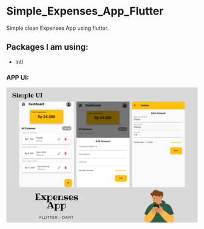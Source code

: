 # Simple_Expenses_App_Flutter
Simple clean Expenses App using flutter.

## Packages I am using:
- Intl

### APP UI:

![App UI](/expenses.png)
